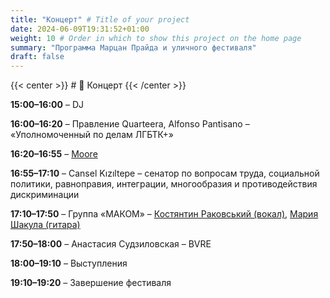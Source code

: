```yaml
---
title: "Концерт" # Title of your project
date: 2024-06-09T19:31:52+01:00
weight: 10 # Order in which to show this project on the home page
summary: "Программа Марцан Прайда и уличного фестиваля"
draft: false
---
```


{{< center >}} # 🎤 Концерт {{< /center >}}

**15:00–16:00** – DJ

**16:00–16:20** – Правление Quarteera, Alfonso Pantisano – «Уполномоченный по делам ЛГБТК+»

**16:20–16:55** – [Moore](https://www.instagram.com/_itsmoore_/)

**16:55–17:10** – Cansel Kızıltepe – сенатор по вопросам труда, социальной политики, равноправия, интеграции, многообразия и противодействия дискриминации

**17:10–17:50** – Группа «МАКОМ» – [Костянтин Раковський (вокал)](https://www.instagram.com/kos.rakovskyi), [Мария Шакула (гитара)](https://www.instagram.com/maria.shakula/)

**17:50–18:00** – Анастасия Судзиловская – BVRE

**18:00–19:10** – Выступления

**19:10–19:20** – Завершение фестиваля
